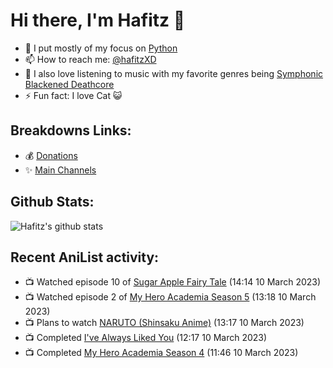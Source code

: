 # Hi there, I'm Hafitz 👋
- 🐍 I put mostly of my focus on [Python](https://python.org)
- 📫 How to reach me: [@hafitzXD](https://t.me/hafitzXD)
- 🎵 I also love listening to music with my favorite genres being [Symphonic Blackened Deathcore](https://youtu.be/qyYmS_iBcy4)
- ⚡ Fun fact: I love Cat 😺

## Breakdowns Links:
- 💰 [Donations](https://t.me/TheBreakdowns/2)
- ✨ [Main Channels](https://t.me/TheBreakdowns)

## Github Stats:
![Hafitz's github stats](https://github-readme-stats.vercel.app/api?username=breakdowns&show_icons=true&count_private=true&bg_color=00000000&text_color=777)

## Recent AniList activity:
<!-- ANILIST_ACTIVITY:start -->

-   📺 Watched episode 10 of [Sugar Apple Fairy Tale](https://anilist.co/anime/139821) (14:14 10 March 2023)
-   📺 Watched episode 2 of [My Hero Academia Season 5](https://anilist.co/anime/117193) (13:18 10 March 2023)
-   📺 Plans to watch [NARUTO (Shinsaku Anime)](https://anilist.co/anime/162561) (13:17 10 March 2023)
-   📺 Completed [I've Always Liked You](https://anilist.co/anime/21296) (12:17 10 March 2023)
-   📺 Completed [My Hero Academia Season 4](https://anilist.co/anime/104276) (11:46 10 March 2023)

<!-- ANILIST_ACTIVITY:end -->
